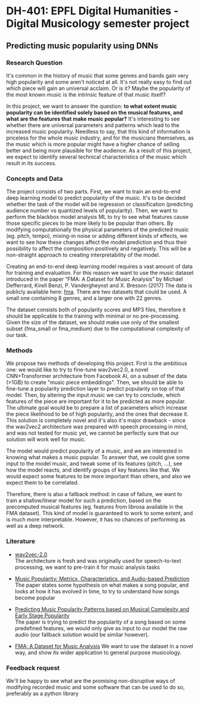 # DH-401: EPFL Digital Humanities - Digital Musicology semester project

## Predicting music popularity using DNNs

### Research Question  

It's common in the history of music that some genres and bands gain very high popularity and some aren't noticed at all. It's not really easy to find out which piece will gain an universal acclaim. Or is it? Maybe the popularity of the most known music is the intrinsic feature of that music itself?

In this project, we want to answer the question: **to what extent music popularity can be identified solely based on the musical features, and what are the features that make music popular?** It's interesting to see whether there are universal parameters and patterns which lead to the increased music popularity. Needless to say, that this kind of information is priceless for the whole music industry, and for the musicians themselves, as the music which is more popular might have a higher chance of selling better and being more plausible for the audience. As a result of this project, we expect to identify several technical characteristics of the music which result in its success.

### Concepts and Data

The project consists of two parts. First, we want to train an end-to-end deep learning model to predict popularity of the music. It's to be decided whether the task of the model will be regression or classification (predicting audience number vs quantized levels of popularity). Then, we want to perform the blackbox model analysis ML to try to see what features cause those specific pieces to be more likely to be popular than others. By modifying computationally the physical parameters of the predicted music (eg. pitch, tempo), mixing-in noise or adding different kinds of effects, we want to see how these changes affect the model prediction and thus their possibility to affect the composition positively and negatively. This will be a non-straight approach to creating interpretability of the model.

Creating an end-to-end deep learning model requires a vast amount of data for training and evaluation. For this reason we want to use the music dataset introduced in the paper “FMA: A Dataset for Music Analysis” by Michael Defferrard, Kirell Benzi, P. Vandergheynst and X. Bresson (2017) The data is publicly available here: [fma](https://github.com/mdeff/fma).
There are two datasets that could be used. A small one containing 8 genres, and a larger one with 22 genres.

The dataset consists both of popularity scores and MP3 files, therefore it should be applicable to the training with minimal or no pre-processing. Given the size of the dataset, we should make use only of the smallest subset (fma_small or fma_medium) due to the computational complexity of our task.

### Methods

We propose two methods of developing this project. First is the ambitious one: we would like to try to fine-tune wav2vec2.0, a novel CNN+Transformer architecture from Facebook AI, on a subset of the data (>1GB) to create "music piece embeddings". Then, we should be able to fine-tune a popularity prediction layer to predict popularity on top of that model. Then, by altering the input music we can try to conclude, which features of the piece are important for it to be predicted as more popular. The ultimate goal would be to prepare a list of parameters which increase the piece likelihood to be of high popularity, and the ones that decrease it. This solution is completely novel and it's also it's major drawback - since the wav2vec2 architecture was prepared with speech processing in mind, and was not tested for music yet, we cannot be perfectly sure that our solution will work well for music.

The model would predict popularity of a music, and we are interested in knowing what makes a music popular. To answer that, we could give some input to the model music, and tweak some of its features (pitch, …), see how the model reacts, and identify groups of key features like that. We would expect some features to be more important than others, and also we expect them to be correlated.

Therefore, there is also a fallback method: in case of failure, we want to train a shallow/linear model for such a prediction, based on the precomputed musical features (eg. features from librosa available in the FMA dataset). This kind of model is guaranteed to work to some extent, and is much more interpretable. However, it has no chances of performing as well as a deep network.

### Literature

* [wav2vec-2.0](https://www.semanticscholar.org/paper/wav2vec-2.0%3A-A-Framework-for-Self-Supervised-of-Baevski-Zhou/4f55740f5eaa67ec7f388c4e204154d8dc68fa06)  
The architecture is fresh and was originally used for speech-to-text processing, we want to pre-train it for music analysis tasks

* [Music Popularity: Metrics, Characteristics, and Audio-based Prediction](https://www.semanticscholar.org/paper/Music-Popularity%3A-Metrics%2C-Characteristics%2C-and-Lee-Lee/d1bb1d35ad3666f196e6292b1f782c10da6ba677)  
The paper states some hypothesis on what makes a song popular, and looks at how it has evolved in time, to try to understand how songs become popular

* [Predicting Music Popularity Patterns based on Musical Complexity and Early Stage Popularity](https://www.semanticscholar.org/paper/Predicting-Music-Popularity-Patterns-based-on-and-Lee-Lee/861d3d2c092d5394151f8fc9b1666e67fa0a69f5)  
The paper is trying to predict the popularity of a song based on some predefined features, we would only give as input to our model the raw audio (our fallback solution would be similar however).

* [FMA: A Dataset for Music Analysis](https://www.semanticscholar.org/paper/FMA%3A-A-Dataset-for-Music-Analysis-Defferrard-Benzi/9a82095be10926f0a52f8f9939deadfe39be2184)
We want to use the dataset in a novel way, and show its wider application to general purpose musicology.

### Feedback request

We'll be happy to see what are the promising non-disruptive ways of modifying recorded music and some software that can be used to do so, preferably as a python library
